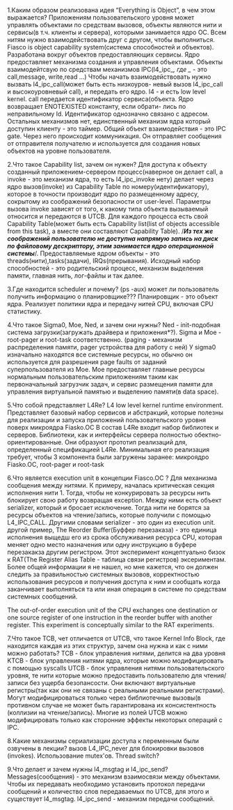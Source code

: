1.Каким образом реализована идея “Everything is Object”, в чем этом выражается?
Приложениям пользовательского уровня может управлять объектами по средствам вызовов, объекты являются нити и сервисы(в т.ч.
клиенты и сервера),  которыми занимается ядро ОС. Всем нитям нужно взаимодействовать друг с другом, чтобы выполниться.
Fiasco is object capability system(система способностей и объектов). Разработана вокруг объектов предоставляющих сервисы.
Ядро предоставляет механизма создания и управления объектами. Объекты взаимодейтсвую по средствам механизмов IPC(l4_ipc_*, где 
_* - это call,message, write,read ...) Чтобы начать взаимодействовать нужно вызвать l4_ipc_call(может быть есть низкоуров-
невый вызов l4_ipc_call и высокоуровневый call), и передать его ядро.
l4 - и есть low level kernel. call передается идентификатор сервиса(объекта. Ядро возвращает ENOTEXISTED константу, если обрати-
лись по неправильному Id. Идентификатор однозначно связано с адресом.
Остальных механизмов нет, единственный механизм ядра который доступин клиенту - это таймер.
Общий объект взаимодействия - это IPC gate. Через него происходит коммуникация.
Он отправляет сообщения от отправителя получателю и используется для создания новых объектов на уровне пользователя.

2.Что такое Capability list, зачем он нужен?
Для доступа к объекту созданный приложением-сервером процесс(наверное он делает call, а invoke - это механизм ядра, то есть l4_ipc_invoke нету)
делает через ядро вызов(invoke) из Capability Table по номеру(идентификатору), которое в точности производит ядро 
по размещенному адресу, сокрытому из соображений безопасности от user-level. Параметры вызова invoke зависят от того,
к какому типа объекта вызываемый относится и передаются в UTCB. Для каждого процесса есть свой 
Capability Table(может быть есть Capability list(list of objects accessible from this task), а вместе они составляют Capability Table). 
/***Из тех же соображений пользователю не доступна напрямую запись на диск по файловому дескриптору, этим занимается 
ядро операционной системы***/. Предоставляемые ядром объекты - это threads(нити),tasks(задачи), IRQs(прерывания).
Исходный набор способностей - это родительский процесс, механизм выделения памяти, главная нить, лог-файлы и так далее.


3.Где находится scheduler и почему?
(ps -aux) может ли пользователь получить информацию о планировщике???
Планировщик - это объект ядра.
Реализует политики ядра и передачу нитей CPU, включая CPU статистику.

4.Что такое Sigma0, Moe, Ned, и зачем они нужны?
Ned - init-подобная система загрузки(загружать драйвера и приложения*?).
Sigma и Moe -  root-pager и root-task соответственно.
(paging - механизм распределения памяти, pager устройства для работу с ней) 
У sigma0 изначально находятся все системные ресурсы, но обычно он используется для разрешения page faults от 
заданий суперпользователя из Moe. Moe предоставляет главные ресурсы нормальным пользовательским приложениям таким как 
первоначальный загрузчик задач, и сервис размещения памяти для управления виртуальной памятью и выделению памяти(в data space).

5.Что собой представляет L4Re?
L4 low level kernel runtime environment.
Представляет базовый набор сервисов и абстракций, которые полезны для реализации и запуска приложений пользовательского
уровня поверх микроядра Fiasko.OC
В состав L4Re входит набор библиотек и серверов. Библиотеки, как и интерфейсы сервера полностью обектно-ориентированные.
Они образуют прототип реализаций для, определенный спецификацией L4Re.
Минимальная его реализация требует, чтобы 3 компонента были загружены заранее: микроядро Fiasko.OC, root-pager и root-task



6.Что является execution unit в концепции Fiasco.OC ?
Для механизма сообщения между нитями. К примеру, началась критическая секция исполнения нити 1. Тогда, чтобы не конкурировать
за ресурсы нить блокирует свою работу возвращая exception. Между ними есть объект serializer, который и бросает исключение.
Тогда нити не борятся за ресурсы объектов на чтение/запись, которые получили с помощью L4_IPC_CALL. Другими словами serializer -
это один из execution unit.
другой пример,
The Reorder Buffer(Буффер перезаказа) - это единица исполнения выщедш его из срока обслуживания ресурса CPU, которая 
меняет одно место назначения или одну инструкцию в буфере перезакакза другим регистром. Этот эксперимент концептуально
бизок к RAT(The Register Alias Table - таблица связи регистров) эксериментам.
Более общей информации я не нашел, но мне кажется, что он должен следить за правильностью системных вызовов, корректностью
использования ресурсов и получения доступа к ним и сообщать когда заканчивает выполняться та или иная операция в системе
по средствам системных сообщений.

The out-of-order execution unit of the CPU exchanges one destination or one 
source register of one instruction in the reorder buffer with another register.
This experiment is conceptually similar to the RAT experiments.



7.Что такое TCB, чет отличается от UTCB, что такое Kernel Info Block, где находится каждая из этих структур, зачем она нужна и как с ними можно работать?
TCB - блок управления нитями, делится на два уровня
KTCB - блок управления нитями ядра, которые можно модифицировать с помощью syscalls
UTCB - блок управления нитями пользовательского уровня, те нити которые можно предоставить пользователю для чтения/записи
без ущерба безопансости. Они включают виртуальные регистры(так как они не связаны с реальными реальными регистрами).
Могут модифицироваться только через библиотечные вызовы(в противном случае не может быть гарантирована их консистентность
(коллизии на чтение/запись).
Многие из полей UTCB можно модифицировать только как сторонние эффекты некоторых операций с IPC.

8.Какие механизмы сериализации доступа к переменным были озвучены в лекции?
вызов L4_IPC_never для блокировки вызовов (invokes).
Использование mutex'ов.
Thread switch?

9.Что делает и зачем нужны l4_msgtag и l4_ipc_send?
Messages(сообщения) - это механизм взаимосвязи между объектами.
Чтобы их передавать необходимо установить протокол передачи сообщений и количество слов передаваемых по UTCB,
для этого и существует l4_msgtag.
l4_ipc_send - механизм передачи сообщений.



